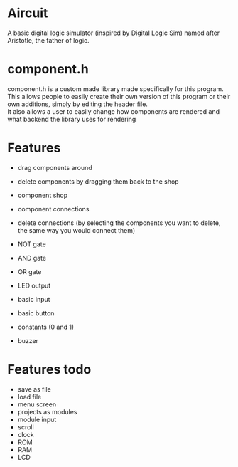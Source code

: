 # Aircuit
A basic digital logic simulator (inspired by Digital Logic Sim) named after Aristotle, the father of logic.

# component.h
component.h is a custom made library made specifically for this program.\
This allows people to easily create their own version of this program or their own additions, simply by editing the header file.\
It also allows a user to easily change how components are rendered and what backend the library uses for rendering

# Features
- drag components around
- delete components by dragging them back to the shop
- component shop
- component connections
- delete connections (by selecting the components you want to delete, the same way you would connect them)

- NOT gate
- AND gate
- OR gate
- LED output
- basic input
- basic button
- constants (0 and 1)
- buzzer

# Features todo
- save as file
- load file
- menu screen
- projects as modules
- module input
- scroll
- clock
- ROM
- RAM
- LCD